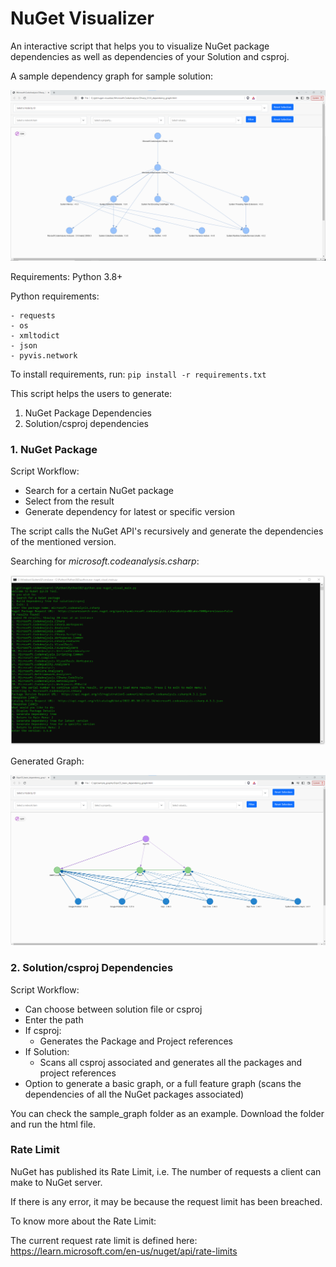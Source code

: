 # NuGet Visualizer

An interactive script that helps you to visualize NuGet package dependencies as well as dependencies of your Solution and csproj.

A sample dependency graph for sample solution:

![img.png](assets/solution_dependency_graph.png)

Requirements:
Python 3.8+ 

Python requirements:
```
- requests
- os
- xmltodict
- json
- pyvis.network
```

To install requirements, run:
``
pip install -r requirements.txt
``

This script helps the users to generate:
1. NuGet Package Dependencies
2. Solution/csproj dependencies


### 1. NuGet Package

Script Workflow:
* Search for a certain NuGet package
* Select from the result
* Generate dependency for latest or specific version

The script calls the NuGet API's recursively and generate the dependencies of the mentioned version. 

Searching for *microsoft.codeanalysis.csharp*:

![img_1.png](assets/script_in_action.png)

Generated Graph:

![img_2.png](assets/microsoft.codeanalysis.csharp.png)


### 2. Solution/csproj Dependencies

Script Workflow:
* Can choose between solution file or csproj
* Enter the path
* If csproj:
    * Generates the Package and Project references
* If Solution:
    * Scans all csproj associated and generates all the packages and project references
* Option to generate a basic graph, or a full feature graph (scans the dependencies of all the NuGet packages associated)

You can check the sample_graph folder as an example. Download the folder and run the html file. 

### Rate Limit

NuGet has published its Rate Limit, i.e. The number of requests a client can make to NuGet server. 

If there is any error, it may be because the request limit has been breached.

To know more about the Rate Limit:

The current request rate limit is defined here:
https://learn.microsoft.com/en-us/nuget/api/rate-limits

